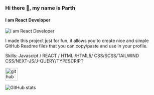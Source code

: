 ### Hi there 👋, my name is Parth
#### I am React Developer
![I am React Developer](https://arturssmirnovs.github.io/github-profile-readme-generator/images/banner.png)

I made this project just for fun, it allows you to create nice and simple GitHub Readme files that you can copy/paste and use in your profile.

Skills: Javascipt / REACT / HTML /HTML5/ CSS/SCSS/TAILWIND CSS/NEXT-JS/J-QUERY/TYPESCRIPT


[<img src='[https://cdn.jsdelivr.net/npm/simple-icons@3.0.1/icons/github.svg](https://images.unsplash.com/photo-1653387300291-bfa1eeb90e16?q=80&w=1470&auto=format&fit=crop&ixlib=rb-4.0.3&ixid=M3wxMjA3fDB8MHxwaG90by1wYWdlfHx8fGVufDB8fHx8fA%3D%3D)' alt='github' height='40'>](https://github.com/Parthpanchal23)  



![GitHub stats](https://github-readme-stats.vercel.app/api?username=Parthpanchal23&show_icons=true)  

  

